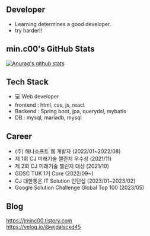 ## Developer
- Learning determines a good developer. 
- try harder!! 
 
## min.c00's GitHub Stats
 [![Anurag's github stats](https://github-readme-stats.vercel.app/api?username=MinChangJeong)](https://github.com/anuraghazra/github-readme-stats)
  
## Tech Stack
 - 💻 Web developer 
  - frontend : html, css, js, react 
  - Backend : Spring boot, jpa, querydsl, mybatis
  - DB : mysql, mariadb, mysql

 ## Career
 - (주) 해나소프트 웹 개발자 (2022/01~2022/08)
 - 제 1회 CJ 미래기술 첼린지 우수상 (2021/11)
 - 제 2회 CJ 미래기술 첼린지 대상 (2021/10)
 - GDSC TUK 1기 Core (2022/09~)
 - CJ 대한통운 IT Solution 인턴십 (2023/01~2023/02)
 - Google Solution Challenge Global Top 100 (2023/05)

## Blog
https://jminc00.tistory.com
</br>
https://velog.io/@wjdalsckd45 
 
